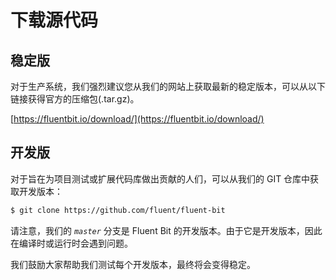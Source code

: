# 下载源代码

## 稳定版 <a id="stable"></a>

对于生产系统，我们强烈建议您从我们的网站上获取最新的稳定版本，可以从以下链接获得官方的压缩包(.tar.gz)。

[https://fluentbit.io/download/](https://fluentbit.io/download/)

## 开发版 <a id="development"></a>

对于旨在为项目测试或扩展代码库做出贡献的人们，可以从我们的 GIT 仓库中获取开发版本：

```bash
$ git clone https://github.com/fluent/fluent-bit
```

请注意，我们的 _`master`_ 分支是 Fluent Bit 的开发版本。由于它是开发版本，因此在编译时或运行时会遇到问题。

我们鼓励大家帮助我们测试每个开发版本，最终将会变得稳定。
